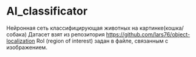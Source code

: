 # AI_classificator
Нейронная сеть классифицирующая животных на картинке(кошка/собака)
Датасет взят из репозитория https://github.com/lars76/object-localization
RoI (region of interest) задан в файле, связанным с изображением.
